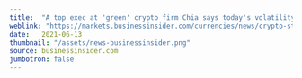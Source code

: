 ```yaml
---
title:  "A top exec at 'green' crypto firm Chia says today's volatility is just like the wild price swings in dot-com stocks in the 90s"
weblink: "https://markets.businessinsider.com/currencies/news/crypto-stock-volatility-is-required-says-exec-of-chia-2021-6-1030517825"
date:   2021-06-13
thumbnail: "/assets/news-businessinsider.png"
source: businessinsider.com
jumbotron: false
---
```

